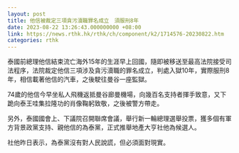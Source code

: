 ```yaml
---
layout: post
title: 他信被裁定三項貪污瀆職罪名成立　須服刑8年
date: 2023-08-22 13:26:43.000000000 +08:00
link: https://news.rthk.hk/rthk/ch/component/k2/1714576-20230822.htm
categories: rthk
---
```


泰國前總理他信結束流亡海外15年的生涯早上回國，隨即被移送至最高法院接受司法程序，法院裁定他信三項涉及貪污瀆職的罪名成立，判處入獄10年，實際服刑8年，相信載著他信的汽車，之後駛往曼谷一座監獄。

74歲的他信今早坐私人飛機返抵曼谷廊曼機場，向幾百名支持者揮手致意，又下跪向泰王哇集拉隆功的肖像鞠躬致敬，之後被警方帶走。

另外，泰國國會上、下議院召開聯席會議，舉行新一輪總理選舉投票，獲多個有軍方背景政黨支持、親他信的為泰黨，正式推舉地產大亨社他為候選人。

社他昨日表示，為泰黨沒有對人民說謊，但必須面對現實。
